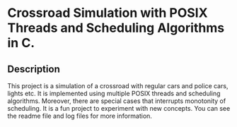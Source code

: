 # Crossroad Simulation with POSIX Threads and Scheduling Algorithms in C.

## Description
This project is a simulation of a crossroad with regular cars and police cars, lights etc. It is implemented using multiple POSIX threads and scheduling algorithms. Moreover, there are special cases that interrupts monotonity of scheduling. It is a fun project to experiment with new concepts. You can see the readme file and log files for more information.
